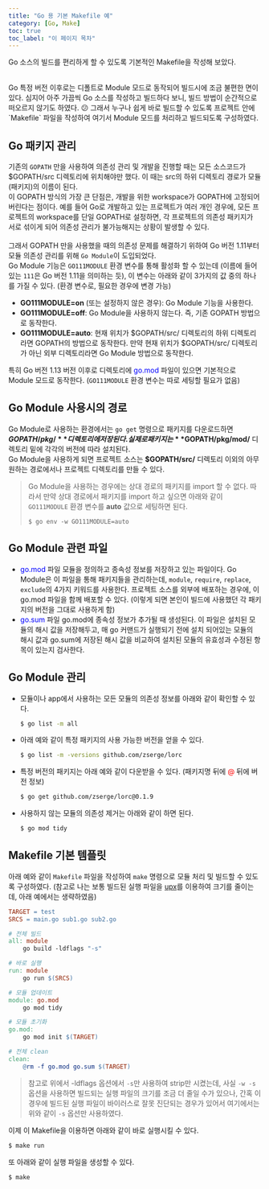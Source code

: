 ```yaml
---
title: "Go 용 기본 Makefile 예"
category: [Go, Make]
toc: true
toc_label: "이 페이지 목차"
---
```


Go 소스의 빌드를 편리하게 할 수 있도록 기본적인 Makefile을 작성해 보았다.

<br>
Go 특정 버전 이후로는 디폴트로 Module 모드로 동작되어 빌드시에 조금 불편한 면이 있다. 심지어 아주 가끔씩 Go 소스를 작성하고 빌드하다 보니, 빌드 방법이 순간적으로 떠오르지 않기도 하였다. 😕  
그래서 누구나 쉽게 바로 빌드할 수 있도록 프로젝트 안에 `Makefile` 파일을 작성하여 여기서 Module 모드를 처리하고 빌드되도록 구성하였다.

## Go 패키지 관리
기존의 `GOPATH` 만을 사용하여 의존성 관리 및 개발을 진행할 때는 모든 소스코드가 $GOPATH/src 디렉토리에 위치해야만 했다. 이 때는 src의 하위 디렉토리 경로가 모듈(패키지)의 이름이 된다.  
이 GOPATH 방식의 가장 큰 단점은, 개발을 위한 workspace가 GOPATH에 고정되어 버린다는 점이다. 예를 들어 Go로 개발하고 있는 프로젝트가 여러 개인 경우에, 모든 프로젝트의 workspace를 단일 GOPATH로 설정하면, 각 프로젝트의 의존성 패키지가 서로 섞이게 되어 의존성 관리가 불가능해지는 상황이 발생할 수 있다.  
<br>
그래서 GOPATH 만을 사용했을 때의 의존성 문제를 해결하기 위하여 Go 버전 1.11부터 모듈 의존성 관리를 위해 `Go Module`이 도입되었다.  
Go Module 기능은 `GO111MODULE` 환경 변수를 통해 활성화 할 수 있는데 (이름에 들어있는 `111`은 Go 버전 1.11을 의미하는 듯), 이 변수는 아래와 같이 3가지의 값 중의 하나를 가질 수 있다. (환경 변수로, 필요한 경우에 변경 가능)
- **GO111MODULE=on** (또는 설정하지 않은 경우): Go Module 기능을 사용한다.
- **GO111MODULE=off**: Go Module을 사용하지 않는다. 즉, 기존 GOPATH 방법으로 동작한다.
- **GO111MODULE=auto**: 현재 위치가 $GOPATH/src/ 디렉토리의 하위 디렉토리라면 GOPATH의 방법으로 동작한다. 만약 현재 위치가 $GOPATH/src/ 디렉토리가 아닌 외부 디렉토리라면 Go Module 방법으로 동작한다.

특히 Go 버전 1.13 버전 이후로 디렉토리에 <font color=blue>go.mod</font> 파일이 있으면 기본적으로 Module 모드로 동작한다. (`GO111MODULE` 환경 변수는 따로 세팅할 필요가 없음)

## Go Module 사용시의 경로
Go Module로 사용하는 환경에서는 `go get` 명령으로 패키지를 다운로드하면 **$GOPATH/pkg/** 디렉토리에 저장된다. 실제로 패키지는 **$GOPATH/pkg/mod/** 디렉토리 밑에 각각의 버전에 따라 설치된다.  
Go Module을 사용하게 되면 프로젝트 소스는 **$GOPATH/src/** 디렉토리 이외의 아무 원하는 경로에서나 프로젝트 디렉토리를 만들 수 있다.
>Go Module을 사용하는 경우에는 상대 경로의 패키지를 import 할 수 없다. 따라서 만약 상대 경로에서 패키지를 import 하고 싶으면 아래와 같이 `GO111MODULE` 환경 변수를 **auto** 값으로 세팅하면 된다.
> ```shell
> $ go env -w GO111MODULE=auto
> ```

## Go Module 관련 파일
- <font color=blue>go.mod</font> 파일
모듈을 정의하고 종속성 정보를 저장하고 있는 파일이다. Go Module은 이 파일을 통해 패키지들을 관리하는데, `module`, `require`, `replace`, `exclude`의 4가지 키워드를 사용한다. 프로젝트 소스를 외부에 배포하는 경우에, 이 go.mod 파일을 함께 배포할 수 있다. (이렇게 되면 본인이 빌드에 사용했던 각 패키지의 버전을 그대로 사용하게 함)
- <font color=blue>go.sum</font> 파일
go.mod에 종속성 정보가 추가될 때 생성된다. 이 파일은 설치된 모듈의 해시 값을 저장해두고, 매 go 커맨드가 실행되기 전에 설치 되어있는 모듈의 해시 값과 go.sum에 저장된 해시 값을 비교하여 설치된 모듈의 유효성과 수정된 항목이 있는지 검사한다.

## Go Module 관리
- 모듈이나 app에서 사용하는 모든 모듈의 의존성 정보를 아래와 같이 확인할 수 있다.
  ```sh
  $ go list -m all
  ```
- 아래 예와 같이 특정 패키지의 사용 가능한 버전을 얻을 수 있다.
  ```sh
  $ go list -m -versions github.com/zserge/lorc
  ```
- 특정 버전의 패키지는 아래 예와 같이 다운받을 수 있다. (패키지명 뒤에 <font color=red>@</font> 뒤에 버전 정보)
  ```sh
  $ go get github.com/zserge/lorc@0.1.9
  ```
- 사용하지 않는 모듈의 의존성 제거는 아래와 같이 하면 된다.
  ```sh
  $ go mod tidy
  ```

## Makefile 기본 템플릿
아래 예와 같이 `Makefile` 파일을 작성하여 `make` 명령으로 모듈 처리 및 빌드할 수 있도록 구성하였다. (참고로 나는 보통 빌드된 실행 파일을 [upx](https://upx.github.io/)를 이용하여 크기를 줄이는데, 아래 예에서는 생략하였음)
```makefile
TARGET = test
SRCS = main.go sub1.go sub2.go

# 전체 빌드
all: module
    go build -ldflags "-s"

# 바로 실행
run: module
    go run $(SRCS)

# 모듈 업데이트
module: go.mod
    go mod tidy

# 모듈 초기화
go.mod:
    go mod init $(TARGET)

# 전체 clean
clean:
    @rm -f go.mod go.sum $(TARGET)
```

> 참고로 위에서 -ldflags 옵션에서 `-s`만 사용하여 strip만 시켰는데, 사실 `-w -s` 옵션을 사용하면 빌드되는 실행 파일의 크기를 조금 더 줄일 수가 있으나, 간혹 이 경우에 빌드된 실행 파일이 바이러스로 잘못 진단되는 경우가 있어서 여기에서는 위와 같이 `-s` 옵션만 사용하였다.

이제 이 Makefile을 이용하면 아래와 같이 바로 실행시킬 수 있다.
```sh
$ make run
```
또 아래와 같이 실행 파일을 생성할 수 있다.
```sh
$ make
```
